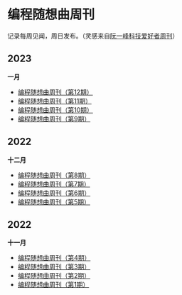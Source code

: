 # 编程随想曲周刊
记录每周见闻，周日发布。（灵感来自[阮一峰科技爱好者周刊](https://github.com/ruanyf/weekly)）

## 2023
**一月**
- [编程随想曲周刊（第12期）](docs/weekly-12.md)
- [编程随想曲周刊（第11期）](docs/weekly-11.md)
- [编程随想曲周刊（第10期）](docs/weekly-10.md)
- [编程随想曲周刊（第9期）](docs/weekly-9.md)

## 2022
**十二月**
- [编程随想曲周刊（第8期）](docs/weekly-8.md)
- [编程随想曲周刊（第7期）](docs/weekly-7.md)
- [编程随想曲周刊（第6期）](docs/weekly-6.md)
- [编程随想曲周刊（第5期）](docs/weekly-5.md)

## 2022
**十一月**
- [编程随想曲周刊（第4期）](docs/weekly-4.md)
- [编程随想曲周刊（第3期）](docs/weekly-3.md)
- [编程随想曲周刊（第2期）](docs/weekly-2.md)
- [编程随想曲周刊（第1期）](docs/weekly-1.md)